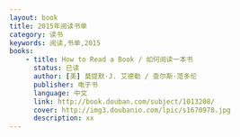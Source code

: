 ```yaml
---
layout: book
title: 2015年阅读书单
category: 读书
keywords: 阅读,书单,2015
books: 
    - title: How to Read a Book / 如何阅读一本书
      status: 已读
      author: [美] 莫提默·J. 艾德勒 / 查尔斯·范多伦 
      publisher: 电子书
      language: 中文
      link: http://book.douban.com/subject/1013208/
      cover: http://img3.doubanio.com/lpic/s1670978.jpg
      description: xx 
---
```

 